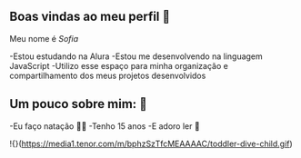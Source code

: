 ## Boas vindas ao meu perfil 🖤

Meu nome é _Sofia_

-Estou estudando na Alura
-Estou me desenvolvendo na linguagem JavaScript
-Utilizo esse espaço para minha organização e compartilhamento dos meus projetos desenvolvidos

## Um pouco sobre mim: 🌟

-Eu faço natação 🏊‍♀️
-Tenho 15 anos
-E adoro ler 📖

!{}(https://media1.tenor.com/m/bphzSzTfcMEAAAAC/toddler-dive-child.gif)

